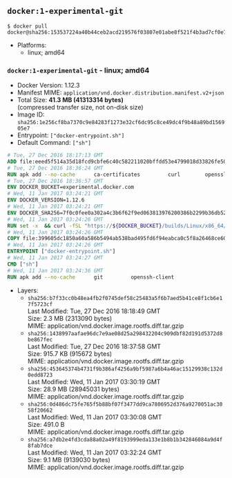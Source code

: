 ## `docker:1-experimental-git`

```console
$ docker pull docker@sha256:153537224a40b44ceb2acd219576f03807e01abe8f521f4b3ad7cf0e716a179c
```

-	Platforms:
	-	linux; amd64

### `docker:1-experimental-git` - linux; amd64

-	Docker Version: 1.12.3
-	Manifest MIME: `application/vnd.docker.distribution.manifest.v2+json`
-	Total Size: **41.3 MB (41313314 bytes)**  
	(compressed transfer size, not on-disk size)
-	Image ID: `sha256:1e256cf8ba7370c9e84283f1273e32cf6dc95c8ce49dc4f9b48a89bd156905e7`
-	Entrypoint: `["docker-entrypoint.sh"]`
-	Default Command: `["sh"]`

```dockerfile
# Tue, 27 Dec 2016 18:17:13 GMT
ADD file:eeed5f514a35d18fcd9cbfe6c40c582211020bffdd53e4799018d33826fe5067 in / 
# Tue, 27 Dec 2016 18:36:24 GMT
RUN apk add --no-cache 		ca-certificates 		curl 		openssl
# Tue, 27 Dec 2016 18:36:57 GMT
ENV DOCKER_BUCKET=experimental.docker.com
# Wed, 11 Jan 2017 03:24:21 GMT
ENV DOCKER_VERSION=1.12.6
# Wed, 11 Jan 2017 03:24:21 GMT
ENV DOCKER_SHA256=7f0c0fee0a302a4c3b6f62f9ed063813976200386b2299b36db52a6b67994674
# Wed, 11 Jan 2017 03:24:26 GMT
RUN set -x 	&& curl -fSL "https://${DOCKER_BUCKET}/builds/Linux/x86_64/docker-${DOCKER_VERSION}.tgz" -o docker.tgz 	&& echo "${DOCKER_SHA256} *docker.tgz" | sha256sum -c - 	&& tar -xzvf docker.tgz 	&& mv docker/* /usr/local/bin/ 	&& rmdir docker 	&& rm docker.tgz 	&& docker -v
# Wed, 11 Jan 2017 03:24:26 GMT
COPY file:399605dc1850a60a586b5494ab538bad495fd6f94eabca0c5f8a26468ce6030f in /usr/local/bin/ 
# Wed, 11 Jan 2017 03:24:26 GMT
ENTRYPOINT ["docker-entrypoint.sh"]
# Wed, 11 Jan 2017 03:24:27 GMT
CMD ["sh"]
# Wed, 11 Jan 2017 03:24:36 GMT
RUN apk add --no-cache 		git 		openssh-client
```

-	Layers:
	-	`sha256:b7f33cc0b48ea4fb2f0745def58c25483a5f6b7aed5b41ce8f1cb6e17f5723cf`  
		Last Modified: Tue, 27 Dec 2016 18:18:49 GMT  
		Size: 2.3 MB (2313090 bytes)  
		MIME: application/vnd.docker.image.rootfs.diff.tar.gzip
	-	`sha256:1438997aafae96dc7e9ae08d25a298432204c909dbf82d191d5372d8be867fec`  
		Last Modified: Tue, 27 Dec 2016 18:37:58 GMT  
		Size: 915.7 KB (915672 bytes)  
		MIME: application/vnd.docker.image.rootfs.diff.tar.gzip
	-	`sha256:453645374b4731f9b386af4256a9bf5987a6b4a46ac15129938c132d0edd8723`  
		Last Modified: Wed, 11 Jan 2017 03:30:19 GMT  
		Size: 28.9 MB (28945031 bytes)  
		MIME: application/vnd.docker.image.rootfs.diff.tar.gzip
	-	`sha256:0d486dc75fe765f5b88bf07f3477dd9ca7806952d376a9270051ac3058f20662`  
		Last Modified: Wed, 11 Jan 2017 03:30:08 GMT  
		Size: 491.0 B  
		MIME: application/vnd.docker.image.rootfs.diff.tar.gzip
	-	`sha256:a7db2e4fd3cda88a02a49f8193999eda133e1b8b1b342846084a9d4f8fab7dce`  
		Last Modified: Wed, 11 Jan 2017 03:32:24 GMT  
		Size: 9.1 MB (9139030 bytes)  
		MIME: application/vnd.docker.image.rootfs.diff.tar.gzip
